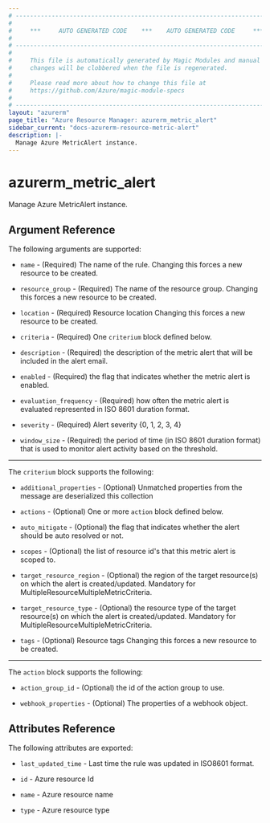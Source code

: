 ```yaml
---
# ----------------------------------------------------------------------------
#
#     ***     AUTO GENERATED CODE    ***    AUTO GENERATED CODE     ***
#
# ----------------------------------------------------------------------------
#
#     This file is automatically generated by Magic Modules and manual
#     changes will be clobbered when the file is regenerated.
#
#     Please read more about how to change this file at
#     https://github.com/Azure/magic-module-specs
#
# ----------------------------------------------------------------------------
layout: "azurerm"
page_title: "Azure Resource Manager: azurerm_metric_alert"
sidebar_current: "docs-azurerm-resource-metric-alert"
description: |-
  Manage Azure MetricAlert instance.
---
```


# azurerm_metric_alert

Manage Azure MetricAlert instance.


## Argument Reference

The following arguments are supported:

* `name` - (Required) The name of the rule. Changing this forces a new resource to be created.

* `resource_group` - (Required) The name of the resource group. Changing this forces a new resource to be created.

* `location` - (Required) Resource location Changing this forces a new resource to be created.

* `criteria` - (Required) One `criterium` block defined below.

* `description` - (Required) the description of the metric alert that will be included in the alert email.

* `enabled` - (Required) the flag that indicates whether the metric alert is enabled.

* `evaluation_frequency` - (Required) how often the metric alert is evaluated represented in ISO 8601 duration format.

* `severity` - (Required) Alert severity {0, 1, 2, 3, 4}

* `window_size` - (Required) the period of time (in ISO 8601 duration format) that is used to monitor alert activity based on the threshold.

---

The `criterium` block supports the following:

* `additional_properties` - (Optional) Unmatched properties from the message are deserialized this collection

* `actions` - (Optional) One or more `action` block defined below.

* `auto_mitigate` - (Optional) the flag that indicates whether the alert should be auto resolved or not.

* `scopes` - (Optional) the list of resource id's that this metric alert is scoped to.

* `target_resource_region` - (Optional) the region of the target resource(s) on which the alert is created/updated. Mandatory for MultipleResourceMultipleMetricCriteria.

* `target_resource_type` - (Optional) the resource type of the target resource(s) on which the alert is created/updated. Mandatory for MultipleResourceMultipleMetricCriteria.

* `tags` - (Optional) Resource tags Changing this forces a new resource to be created.

---

The `action` block supports the following:

* `action_group_id` - (Optional) the id of the action group to use.

* `webhook_properties` - (Optional) The properties of a webhook object.

## Attributes Reference

The following attributes are exported:

* `last_updated_time` - Last time the rule was updated in ISO8601 format.

* `id` - Azure resource Id

* `name` - Azure resource name

* `type` - Azure resource type
